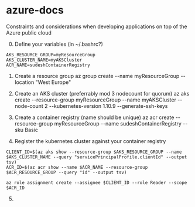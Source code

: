 # azure-docs
Constraints and considerations when developing applications on top of the Azure public cloud

0. Define your variables (in ~/.bashrc?)
```
AKS_RESOURCE_GROUP=myResourceGroup
AKS_CLUSTER_NAME=myAKSCluster
ACR_NAME=sudeshContainerRegistry
```

1. Create a resource group
az group create --name myResourceGroup --location "West Europe"

2. Create an AKS cluster (preferrably mod 3 nodecount for quorum)
az aks create --resource-group myResourceGroup --name myAKSCluster --node-count 2 --kubernetes-version 1.10.9 --generate-ssh-keys

3. Create a container registry (name should be unique)
az acr create --resource-group myResourceGroup --name sudeshContainerRegistry --sku Basic

4. Register the kubernetes cluster against your container registry
```
CLIENT_ID=$(az aks show --resource-group $AKS_RESOURCE_GROUP --name $AKS_CLUSTER_NAME --query "servicePrincipalProfile.clientId" --output tsv)
ACR_ID=$(az acr show --name $ACR_NAME --resource-group $ACR_RESOURCE_GROUP --query "id" --output tsv)

az role assignment create --assignee $CLIENT_ID --role Reader --scope $ACR_ID
```

5. 
